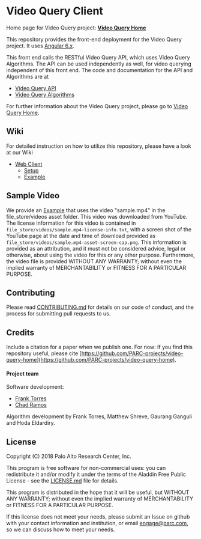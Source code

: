 # Video Query Client

Home page for Video Query project: **[Video Query Home](https://github.com/PARC-projects/video-query-home)**


This repository provides the front-end deployment for the Video Query project. It uses [Angular 6.x](https://angular.io). 


This front end calls the RESTful Video Query API, which uses Video Query Algorithms.
The API can be used independently as well, for video querying independent of this front end.
The code and documentation for the API and Algorithms are at

- [Video Query API](https://github.com/PARC-projects/video-query-api)
- [Video Query Algorithms](https://github.com/PARC-projects/video-query-algorithms)

For further information about the Video Query project, please go to [Video Query Home](https://github.com/PARC-projects/video-query-home).
## Wiki
For detailed instruction on how to utilize this repository, please have a look at our Wiki

- [Web Client](https://github.com/PARC-projects/video-query-home/wiki/Web-Client)
  - [Setup](https://github.com/PARC-projects/video-query-home/wiki/Web-Client-Setup)
  - [Example](https://github.com/PARC-projects/video-query-home/wiki/Web-Client-Example)

## Sample Video
We provide an [Example](https://github.com/PARC-projects/video-query-home/wiki/Web-Client-Example)
that uses the video "sample.mp4" in the file_store/videos asset folder. This video was downloaded from YouTube.
The license information for this video is contained in `file_store/videos/sample.mp4-license-info.txt`,
with a screen shot of the YouTube page at the date and time of download provided as 
`file_store/videos/sample.mp4-asset-screen-cap.png`. This information is provided as an attribution, 
and it must not be considered advice, legal or otherwise, about using the video for this or any other purpose. 
Furthermore, the video file is provided WITHOUT ANY WARRANTY; without even the implied warranty 
of MERCHANTABILITY or FITNESS FOR A PARTICULAR PURPOSE.

## Contributing

Please read [CONTRIBUTING.md](CONTRIBUTING.md) for details on our code of conduct, and the process for submitting pull
requests to us.

## Credits

Include a citation for a paper when we publish one.  For now:
If you find this repository useful, please cite
[https://github.com/PARC-projects/video-query-home](https://github.com/PARC-projects/video-query-home).

#### Project team
Software development:
- [Frank Torres](https://github.com/fetorres)
- [Chad Ramos](https://github.com/chad-ramos)

Algorithm development by Frank Torres, Matthew Shreve, Gaurang Ganguli and Hoda Eldardiry.
## License

Copyright (C) 2018 Palo Alto Research Center, Inc.

This program is free software for non-commercial uses: you can redistribute it and/or modify
it under the terms of the Aladdin Free Public License - see the [LICENSE.md](LICENSE.md) file for details.

This program is distributed in the hope that it will be useful,
but WITHOUT ANY WARRANTY; without even the implied warranty of
MERCHANTABILITY or FITNESS FOR A PARTICULAR PURPOSE.

If this license does not meet your needs, please submit an Issue on github with
your contact information and institution, or email engage@parc.com, so we can discuss how to meet your needs.
